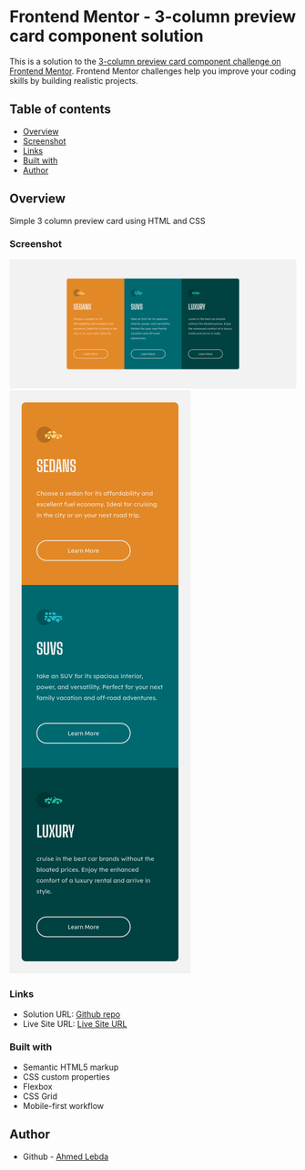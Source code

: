 # Frontend Mentor - 3-column preview card component solution

This is a solution to the [3-column preview card component challenge on Frontend Mentor](https://www.frontendmentor.io/challenges/3column-preview-card-component-pH92eAR2-). Frontend Mentor challenges help you improve your coding skills by building realistic projects.

## Table of contents

-   [Overview](#overview)
-   [Screenshot](#screenshot)
-   [Links](#links)
-   [Built with](#built-with)
-   [Author](#author)

## Overview

Simple 3 column preview card using HTML and CSS

### Screenshot

![Desktop View](screenshots/desktop.png)
![Mobile View](screenshots/mobile.png)

### Links

-   Solution URL: [Github repo](https://github.com/AhmedLebda/Frontend-Mentor-three-column-card.git)
-   Live Site URL: [Live Site URL](https://ahmedlebda.github.io/Frontend-Mentor-three-column-card/)

### Built with

-   Semantic HTML5 markup
-   CSS custom properties
-   Flexbox
-   CSS Grid
-   Mobile-first workflow

## Author

-   Github - [Ahmed Lebda](https://github.com/AhmedLebda)
